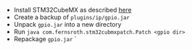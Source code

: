 - Install STM32CubeMX as described [here](http://fivevolt.blogspot.com/2014/07/installing-stm32cubemx-on-linux.html)
- Create a backup of `plugins/ip/gpio.jar`
- Unpack `gpio.jar` into a new directory
- Run `java com.fernsroth.stm32cubmxpatch.Patch <gpio dir>`
- Repackage `gpio.jar`
`